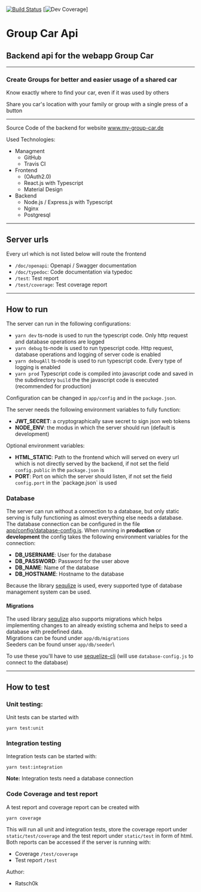 [![Build Status](https://travis-ci.com/Ratsch0k/group-car-api.svg?token=VoTpURfdRAcYtA5D82Re&branch=master)](https://travis-ci.com/Ratsch0k/group-car-api)
[![Dev Coverage](https://dev.my-group-car.de/test/coverage/badge/badge.svg)]
# Group Car Api 
## Backend api for the webapp Group Car

--------

### Create Groups for better and easier usage of a shared car 
Know exactly where to find your car, even if it was used by others

Share you car's location with your family or group with a single press of a button

--------

Source Code of the backend for website www.my-group-car.de

Used Technologies:
  - Managment
    + GitHub
    + Travis CI
  - Frontend
    + (OAuth2.0)
    + React.js with Typescript
    + Material Design
  - Backend
    + Node.js / Express.js with Typescript
    + Nginx
    + Postgresql

---
## Server urls
Every url which is not listed below will route the frontend
 - `/doc/openapi`: Openapi / Swagger documentation
 - `/doc/typedoc`: Code documentation via typedoc
 - `/test`: Test report
 - `/test/coverage`: Test coverage report
---
## How to run
The server can run in the following configurations:
  - `yarn dev` ts-node is used to run the typescript code. Only http request and database operations are logged
  - `yarn debug` ts-node is used to run typescript code. Http request, database operations and logging of server code is enabled
  - `yarn debugAll` ts-node is used to run typescript code. Every type of logging is enabled
  - `yarn prod` Typescript code is compiled into javascript code and saved in the subdirectory `build` the the javascript code is executed (recommended for production)

Configuration can be changed in `app/config` and in the `package.json`.

The server needs the following environment variables to fully function:
- **JWT_SECRET**: a cryptographically save secret to sign json web tokens
- **NODE_ENV**: the modus in which the server should run (default is development)

Optional environment variables:
 - **HTML_STATIC**: Path to the frontend which will served on every url which is not directly served by the backend, if not set the field `config.public` in the `package.json` is 
 - **PORT**: Port on which the server should listen, if not set the field `config.port` in the ´package.json` is used

### Database
The server can run without a connection to a database, but only static serving is fully functioning as almost everything else needs a database.\
The database connection can be configured in the file [app/config/database-config.js](https://github.com/Ratsch0k/group-car-api/blob/master/app/config/database-config.js).
When running in **production** or **development** the config takes the following environment variables for the connection:
- **DB_USERNAME**: User for the database
- **DB_PASSWORD**: Password for the user above
- **DB_NAME**: Name of the database
- **DB_HOSTNAME**: Hostname to the database

Because the library [sequlize](https://www.npmjs.com/package/sequelize) is used, every supported type of database management system can be used.

#### Migrations
The used library [sequlize](https://www.npmjs.com/package/sequelize) also supports migrations which helps implementing changes to an already existing schema and helps to seed a database with predefined data.\
Migrations can be found under `app/db/migrations`\
Seeders can be found unser `app/db/seeder`\

To use these you'll have to use [sequelize-cli](https://www.npmjs.com/package/sequelize-cli) (will use `database-config.js` to connect to the database)

---

## How to test
### Unit testing:
Unit tests can be started with
```
yarn test:unit
```

### Integration testing
Integration tests can be started with:
```
yarn test:integration
```
**Note:** Integration tests need a database connection

### Code Coverage and test report
A test report and coverage report can be created with
```
yarn coverage
```
This will run all unit and integration tests, store the coverage report under
`static/test/coverage` and the test report under `static/test` in form of html.
Both reports can be accessed if the server is running with:
- Coverage `/test/coverage`
- Test report `/test`

Author:
  - Ratsch0k
